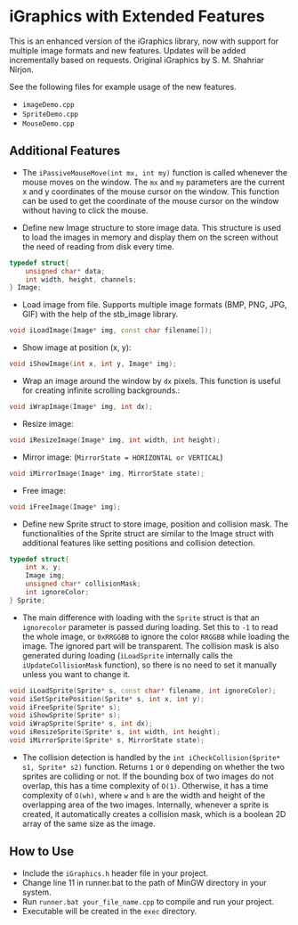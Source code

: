 # iGraphics with Extended Features

This is an enhanced version of the iGraphics library, now with support for multiple image formats and new features. Updates will be added incrementally based on requests. Original iGraphics by S. M. Shahriar Nirjon.

See the following files for example usage of the new features.
- `imageDemo.cpp`
- `SpriteDemo.cpp`
- `MouseDemo.cpp`

## Additional Features
- The `iPassiveMouseMove(int mx, int my)` function is called whenever the mouse moves on the window. The `mx` and `my` parameters are the current x and y coordinates of the mouse cursor on the window. This function can be used to get the coordinate of the mouse cursor on the window without having to click the mouse.

- Define new Image structure to store image data. This structure is used to load the images in memory and display them on the screen without the need of reading from disk  every time.
```cpp
typedef struct{
    unsigned char* data;
    int width, height, channels;
} Image;
```
- Load image from file. Supports multiple image formats (BMP, PNG, JPG, GIF) with the help of the stb_image library.
```cpp
void iLoadImage(Image* img, const char filename[]);
```
- Show image at position (x, y):
```cpp
void iShowImage(int x, int y, Image* img);
```
- Wrap an image around the window by `dx` pixels. This function is useful for creating infinite scrolling backgrounds.:
```cpp
void iWrapImage(Image* img, int dx);
```
- Resize image:
```cpp
void iResizeImage(Image* img, int width, int height);
```
- Mirror image: (`MirrorState = HORIZONTAL or VERTICAL`)
```cpp
void iMirrorImage(Image* img, MirrorState state);
```
- Free image:
```cpp
void iFreeImage(Image* img);
```
- Define new Sprite struct to store image, position and collision mask. The functionalities of the Sprite struct are similar to the Image struct with additional features like setting positions and collision detection.
```cpp
typedef struct{
    int x, y;
    Image img;
    unsigned char* collisionMask;
    int ignoreColor;
} Sprite;
```
- The main difference with loading with the `Sprite` struct is that an `ignorecolor` parameter is passed during loading. Set this to `-1` to read the whole image, or `0xRRGGBB` to ignore the color `RRGGBB` while loading the image. The ignored part will be transparent. The collision mask is also generated during loading (`iLoadSprite` internally calls the `iUpdateCollisionMask` function), so there is no need to set it manually unless you want to change it.
```cpp
void iLoadSprite(Sprite* s, const char* filename, int ignoreColor);
void iSetSpritePosition(Sprite* s, int x, int y);
void iFreeSprite(Sprite* s);
void iShowSprite(Sprite* s);
void iWrapSprite(Sprite* s, int dx);
void iResizeSprite(Sprite* s, int width, int height);
void iMirrorSprite(Sprite* s, MirrorState state);
```

- The collision detection is handled by the `int iCheckCollision(Sprite* s1, Sprite* s2)` function. Returns `1` or `0` depending on whether the two sprites are colliding or not. If the bounding box of two images do not overlap, this has a time complexity of `O(1)`. Otherwise, it has a time complexity of `O(wh)`, where `w` and `h` are the width and height of the overlapping area of the two images. Internally, whenever a sprite is created, it automatically creates a collision mask, which is a boolean 2D array of the same size as the image. 


## How to Use
- Include the `iGraphics.h` header file in your project.
- Change line 11 in runner.bat to the path of MinGW directory in your system.
- Run `runner.bat your_file_name.cpp` to compile and run your project.
- Executable will be created in the `exec` directory.